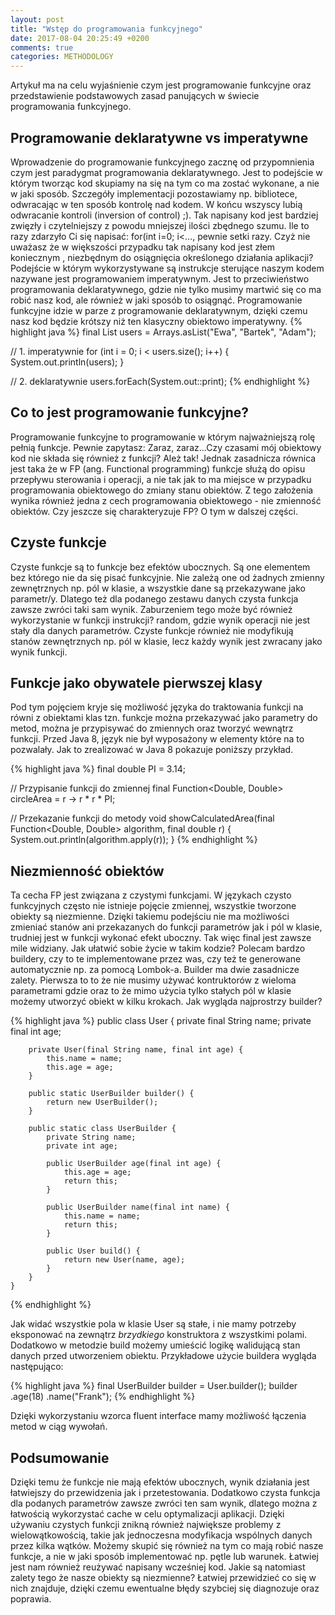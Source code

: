 ```yaml
---
layout: post
title: "Wstęp do programowania funkcyjnego"
date: 2017-08-04 20:25:49 +0200
comments: true
categories: METHODOLOGY
---
```


Artykuł ma na celu wyjaśnienie czym jest programowanie funkcyjne oraz przedstawienie podstawowych zasad panujących w świecie programowania funkcyjnego.
<!--more-->

## Programowanie deklaratywne vs imperatywne

Wprowadzenie do programowanie funkcyjnego zacznę od przypomnienia czym jest paradygmat programowania deklaratywnego. Jest to podejście w którym tworząc
 kod skupiamy na się na tym co ma zostać wykonane, a nie w jaki sposób. Szczegóły implementacji pozostawiamy np. bibliotece, odwracając w ten sposób
  kontrolę nad kodem. W końcu wszyscy lubią odwracanie kontroli (inversion of control) ;). Tak napisany kod jest bardziej zwięzły i czytelniejszy z powodu
  mniejszej ilości zbędnego szumu. Ile to razy zdarzyło Ci się napisać: for(int i=0; i<..., pewnie setki razy. Czyż nie uważasz że w większości przypadku
  tak napisany kod jest złem koniecznym , niezbędnym do osiągnięcia określonego działania aplikacji? Podejście w którym wykorzystywane są instrukcje sterujące
   naszym kodem nazywane jest programowaniem imperatywnym. Jest to przeciwieństwo programowania deklaratywnego, gdzie nie tylko musimy martwić się co ma robić nasz kod,
    ale również w jaki sposób to osiągnąć. Programowanie funkcyjne idzie w parze z programowanie deklaratywnym, dzięki czemu nasz kod będzie krótszy niż ten klasyczny
    obiektowo imperatywny.
{% highlight java %}
final List<String> users = Arrays.asList("Ewa", "Bartek", "Adam");

// 1. imperatywnie
for (int i = 0; i < users.size(); i++) {
    System.out.println(users);
}

// 2. deklaratywnie
users.forEach(System.out::print);
{% endhighlight %}

## Co to jest programowanie funkcyjne?


Programowanie funkcyjne to programowanie w którym najważniejszą rolę pełnią funkcje. Pewnie zapytasz: Zaraz, zaraz...Czy czasami mój obiektowy kod nie składa się
również z funkcji? Ależ tak! Jednak zasadnicza równica jest taka że w FP (ang. Functional programming) funkcje służą do opisu przepływu sterowania i operacji, a nie
 tak jak to ma miejsce w przypadku programowania obiektowego do zmiany stanu obiektów. Z tego założenia wynika również jedna z cech programowania obiektowego - nie
  zmienność obiektów. Czy jeszcze się charakteryzuje FP? O tym w dalszej części.

## Czyste funkcje
Czyste funkcje są to funkcje bez efektów ubocznych. Są one elementem bez którego nie da się pisać funkcyjnie. Nie zależą one od żadnych zmienny zewnętrznych np. pól w
klasie, a wszystkie dane są przekazywane jako parametr/y. Dlatego też dla podanego zestawu danych czysta funkcja zawsze zwróci taki sam wynik. Zaburzeniem tego może być
również wykorzystanie w funkcji instrukcji? random, gdzie wynik operacji nie jest stały dla danych parametrów. Czyste funkcje również nie modyfikują stanów zewnętrznych
np. pól w klasie, lecz każdy wynik jest zwracany jako wynik funkcji.

## Funkcje jako obywatele pierwszej klasy
Pod tym pojęciem kryje się możliwość języka do traktowania funkcji na równi z obiektami klas tzn. funkcje można przekazywać jako parametry do metod, można je przypisywać
do zmiennych oraz tworzyć wewnątrz funkcji. Przed Java 8, język nie był wyposażony w elementy które na to pozwalały. Jak to zrealizować w Java 8 pokazuje poniższy przykład.

{% highlight java %}
final double PI = 3.14;

// Przypisanie funkcji do zmiennej
final Function<Double, Double> circleArea = r -> r * r * PI;

// Przekazanie funkcji do metody
void showCalculatedArea(final Function<Double, Double> algorithm, final double r) {
    System.out.println(algorithm.apply(r));
}
{% endhighlight %}

## Niezmienność obiektów

Ta cecha FP jest związana z czystymi funkcjami. W językach czysto funkcyjnych często nie istnieje pojęcie zmiennej, wszystkie tworzone obiekty są niezmienne. Dzięki
takiemu podejściu nie ma możliwości zmieniać stanów ani przekazanych do funkcji parametrów jak i pól w klasie, trudniej jest w funkcji wykonać efekt uboczny. Tak więc
final jest zawsze mile widziany. Jak ułatwić sobie życie w takim kodzie? Polecam bardzo buildery, czy to te implementowane przez was, czy też te generowane automatycznie
np. za pomocą Lombok-a. Builder ma dwie zasadnicze zalety. Pierwsza to to że nie musimy używać kontruktorów z wieloma parametrami gdzie oraz to że mimo użycia tylko
stałych pól w klasie możemy utworzyć obiekt w kilku krokach. Jak wygląda najprostrzy builder?

{% highlight java %}
    public class User {
        private final String name;
        private final int age;

        private User(final String name, final int age) {
            this.name = name;
            this.age = age;
        }

        public static UserBuilder builder() {
            return new UserBuilder();
        }

        public static class UserBuilder {
            private String name;
            private int age;

            public UserBuilder age(final int age) {
                this.age = age;
                return this;
            }

            public UserBuilder name(final int name) {
                this.name = name;
                return this;
            }

            public User build() {
                return new User(name, age);
            }
        }
    }
{% endhighlight %}

Jak widać wszystkie pola w klasie User są stałe, i nie mamy potrzeby eksponować na zewnątrz _brzydkiego_ konstruktora z wszystkimi polami. Dodatkowo w metodzie build możemy
umieścić logikę walidującą stan danych przed utworzeniem obiektu. Przykładowe użycie buildera wygląda następująco:

{% highlight java %}
    final UserBuilder builder = User.builder();
    builder
            .age(18)
            .name("Frank");
{% endhighlight %}

Dzięki wykorzystaniu wzorca fluent interface mamy możliwość łączenia metod w ciąg wywołań.

## Podsumowanie

Dzięki temu że funkcje nie mają efektów ubocznych, wynik działania jest łatwiejszy do przewidzenia jak i przetestowania. Dodatkowo czysta funkcja dla podanych parametrów
zawsze zwróci ten sam wynik, dlatego można z łatwością wykorzystać cache w celu optymalizacji aplikacji. Dzięki używaniu czystych funkcji znikną również największe problemy
z wielowątkowością, takie jak jednoczesna modyfikacja wspólnych danych przez kilka wątków. Możemy skupić się również na tym co mają robić nasze funkcje, a nie w jaki sposób
implementować np. pętle lub warunek. Łatwiej jest nam również reużywać napisany wcześniej kod. Jakie są natomiast zalety tego że  nasze obiekty są niezmienne? Łatwiej
przewidzieć co się w nich znajduje, dzięki czemu ewentualne błędy szybciej się diagnozuje oraz poprawia.
